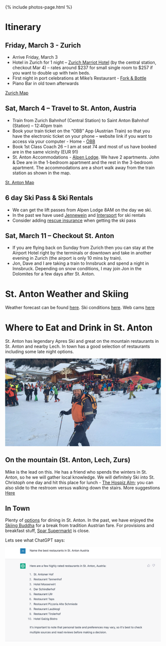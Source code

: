{% include photos-page.html %}
# Itinerary

## Friday, March 3 - Zurich
* Arrive Friday, March 3
* Hotel in Zurich for 1 night – [Zurich Marriot Hotel](https://www.marriott.com/en-us/hotels/zrhdt-zurich-marriott-hotel/overview/) (by the central station, checkout Mar 4) – rates around $237 for small single room to $257 if you want to double up with twin beds.
* First night in port celebrations at Mike’s Restaurant - [Fork & Bottle](forkandbottle.ch)
* Piano Bar in old town afterwards

[Zurich Map](./zurich-page.html)

## Sat, March 4 – Travel to St. Anton, Austria

* Train from Zurich Bahnhof (Central Station) to Saint Anton Bahnhof (Station) – 12:40pm train
* Book your train ticket on the “OBB” App (Austrian Train) so that you have the electronic ticket on your phone – website link if you want to access via your computer - Home - [ÖBB](https://shop.oebbtickets.at/en/ticket)
* Book 1st Class Coach 26 – I am at seat 74 and most of us have booked are in the same vicinity (EUR 91)
* St. Anton Accommodations - [Alpen Lodge](http://www.alpen-lodge.at/alpine_lodge_welcome-1.html). We have 2 apartments. John & Dee are in the 1-bedroom apartment and the rest in the 3-bedroom apartment. The accommodations are a short walk away from the train station as shown in the map.

[St. Anton Map](./stanton-page.html)
## 6 day Ski Pass & Ski Rentals

* We can get the lift passes from Alpen Lodge 8AM on the day we ski.
* In the past we have used [Jennewein](https://www.sport-jennewein.com/) and [Intersport](https://www.intersport-arlberg.com/en/) for ski rentals
* Consider adding [rescue insurance](https://www.skiarlberg.at/en/Ski-Arlberg/Safety-Card) when getting the ski pass

## Sat, March 11 – Checkout St. Anton
* If you are flying back on Sunday from Zurich then you can stay at the Airport Hotel right by the terminals or downtown and take in another evening in Zurich (the airport is only 10 mins by train).
* Jon, Dave and I are taking a train to Innsbruck and spend a night in Innsbruck. Depending on snow conditions, I may join Jon in the Dolomites for a few days after St. Anton.

# St. Anton Weather and Skiing

Weather forecast can be found [here](https://www.stantonamarlberg.com/en/weather-report). Ski conditions [here](https://www.bergfex.com/stanton-stchristoph/schneebericht/). Web cams [here](https://www.stantonamarlberg.com/en/webcams)
# Where to Eat and Drink in St. Anton

St. Anton has legendary Apres Ski and great on the mountain restaurants in St. Anton and nearby Lech. In town has a good selection of restaurants including some late night options.

![Restos](/assets/images/mooserwirt.jpeg)
## On the mountain (St. Anton, Lech, Zurs)

Mike is the lead on this. He has a friend who spends the winters in St. Anton, so he we will gather local knowledge. We will definitely Ski into St. Christoph one day and hit this place for lunch - [The Hospiz Alm](arlberghospiz-alm.at); you can also slide to the restroom versus walking down the stairs. More suggestions [Here](./mountain-restos.md)
## In Town

Plenty of [options](https://archive.is/O1fmg) for dining in St. Anton.  In the past, we have enjoyed the [Skiing Buddha](http://www.skiingbuddha.at/) for a break from tradition Austrian fare.  For provisions and breakfast stuff, [Spar Supermarkt](https://spar-markt.at/) is close. 

Lets see what ChatGPT says:

![Restos](/assets/images/chat-gpt3-stanton-restos.png)



